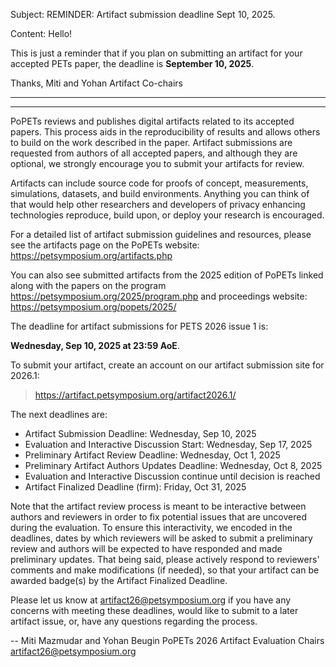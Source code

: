 Subject: REMINDER: Artifact submission deadline Sept 10, 2025.

Content: Hello!

This is just a reminder that if you plan on submitting an artifact for your
accepted PETs paper, the deadline is **September 10, 2025**.

Thanks, Miti and Yohan Artifact Co-chairs

---------------------------------------------------------------------
---------------------------------------------------------------------
PoPETs reviews and publishes digital artifacts related to its accepted papers.
This process aids in the reproducibility of results and allows others to build
on the work described in the paper. Artifact submissions are requested from
authors of all accepted papers, and although they are optional, we strongly
encourage you to submit your artifacts for review.

Artifacts can include source code for proofs of concept, measurements,
simulations, datasets, and build environments. Anything you can think of that
would help other researchers and developers of privacy enhancing technologies
reproduce, build upon, or deploy your research is encouraged.

For a detailed list of artifact submission guidelines and resources, please see
the artifacts page on the PoPETs website: https://petsymposium.org/artifacts.php

You can also see submitted artifacts from the 2025 edition of PoPETs linked
along with the papers on the program https://petsymposium.org/2025/program.php
and proceedings website: https://petsymposium.org/popets/2025/

The deadline for artifact submissions for PETS 2026 issue 1 is:

  **Wednesday, Sep 10, 2025 at 23:59 AoE**.

To submit your artifact, create an account on our artifact submission site for
2026.1:
  > https://artifact.petsymposium.org/artifact2026.1/

The next deadlines are:

- Artifact Submission Deadline: Wednesday, Sep 10, 2025
- Evaluation and Interactive Discussion Start: Wednesday, Sep 17, 2025
- Preliminary Artifact Review Deadline: Wednesday, Oct 1, 2025
- Preliminary Artifact Authors Updates Deadline: Wednesday, Oct 8, 2025
- Evaluation and Interactive Discussion continue until decision is reached
- Artifact Finalized Deadline (firm): Friday, Oct 31, 2025

Note that the artifact review process is meant to be interactive between authors
and reviewers in order to fix potential issues that are uncovered during the
evaluation. To ensure this interactivity, we encoded in the deadlines, dates by
which reviewers will be asked to submit a preliminary review and authors will be
expected to have responded and made preliminary updates. That being said, please
actively respond to reviewers' comments and make modifications (if needed), so
that your artifact can be awarded badge(s) by the Artifact Finalized Deadline.

Please let us know at <artifact26@petsymposium.org> if you have any concerns
with meeting these deadlines, would like to submit to a later artifact issue,
or, have any questions regarding the process.

--
Miti Mazmudar and Yohan Beugin
PoPETs 2026 Artifact Evaluation Chairs
artifact26@petsymposium.org